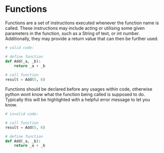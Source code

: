 # Functions

Functions are a set of instructions executed whenever the function name is called. 
These instructions may include acting or utilising some given parameters in the function,
such as a String of text, or int number. Additionally, they may provide a return value
that can then be further used.

```python
# valid code:

# define function
def Add(_a, _b):
    return _a + _b
    
# call function
result = Add(5, 6)
```

Functions should be declared before any usages within code, otherwise python wont know
what the function being called is supposed to do. Typically this will be highlighted 
with a helpful error message to let you know.

```python
# invalid code:

# call function
result = Add(5, 6)

# define function
def Add(_a, _b):
    return _a + _b 
```
